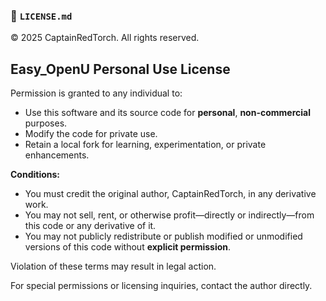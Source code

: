 ### 🔐 `LICENSE.md`

© 2025 CaptainRedTorch. All rights reserved.

## Easy_OpenU Personal Use License

Permission is granted to any individual to:

- Use this software and its source code for **personal**, **non-commercial** purposes.
- Modify the code for private use.
- Retain a local fork for learning, experimentation, or private enhancements.

**Conditions:**

- You must credit the original author, CaptainRedTorch, in any derivative work.
- You may not sell, rent, or otherwise profit—directly or indirectly—from this code or any derivative of it.
- You may not publicly redistribute or publish modified or unmodified versions of this code without **explicit permission**.

Violation of these terms may result in legal action.

For special permissions or licensing inquiries, contact the author directly.
